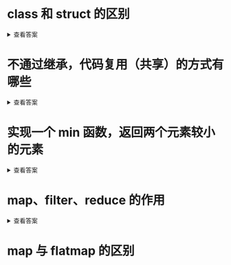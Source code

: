 
# class 和 struct 的区别
<details>
  <summary>查看答案</summary>
  
  `Class`是引用类型，给其他变量复制只是复制指针。`Struct`是值类型，给其他变量赋值是值的拷贝。`Class`可以继承，`Struct`不支持继承。`Class`每个成员变量都需要初始化，`Struct`不需要对每个成员变量初始化。
</details>

# 不通过继承，代码复用（共享）的方式有哪些
<details>
  <summary>查看答案</summary>
  
  - 公共函数
  - 协议
  - 扩展
</details>

# 实现一个 min 函数，返回两个元素较小的元素
<details>
  <summary>查看答案</summary>
  
  ```objc
  func min<T:Comparable>(_ left:T, _ right:T) -> T {
    return left > right ? right : left
  }
  ```
</details>

# map、filter、reduce 的作用
<details>
<summary>查看答案</summary>
  
- map可以通过闭包将元素转换称其他元素
> 比如将一组数组转换成字符串
```objc
let numbers:[Int] = [1,2,3,4,5]
let strings:[String]? = try? numbers.map{"\($0)"}
```
- filter可以将元素过滤组成另外的集合
> 比如将一组数字过滤掉小于3的
```objc
let numbers:[Int] = [1,2,3,4,5]
let filters = try? numbers.filter{$0<3}
```
- reduce是将数组合并称一个元素
> 算出一组数字的和
```objc
let numbers:[Int] = [1,2,3,4,5]
let reduce = try? numbers.reduce(0){$0+$1}
```
</details>

# map 与 flatmap 的区别

